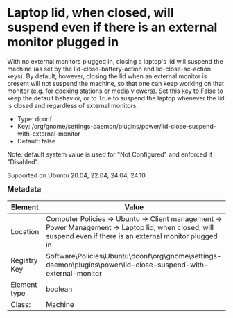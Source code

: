 # Laptop lid, when closed, will suspend even if there is an external monitor plugged in

With no external monitors plugged in, closing a laptop's lid will suspend the machine (as set by the lid-close-battery-action and lid-close-ac-action keys).  By default, however, closing the lid when an external monitor is present will not suspend the machine, so that one can keep working on that monitor (e.g. for docking stations or media viewers).  Set this key to False to keep the default behavior, or to True to suspend the laptop whenever the lid is closed and regardless of external monitors.

- Type: dconf
- Key: /org/gnome/settings-daemon/plugins/power/lid-close-suspend-with-external-monitor
- Default: false

Note: default system value is used for "Not Configured" and enforced if "Disabled".

Supported on Ubuntu 20.04, 22.04, 24.04, 24.10.



<span style="font-size: larger;">**Metadata**</span>

| Element      | Value            |
| ---          | ---              |
| Location     | Computer Policies -> Ubuntu -> Client management -> Power Management -> Laptop lid, when closed, will suspend even if there is an external monitor plugged in    |
| Registry Key | Software\Policies\Ubuntu\dconf\org\gnome\settings-daemon\plugins\power\lid-close-suspend-with-external-monitor         |
| Element type | boolean |
| Class:       | Machine       |
